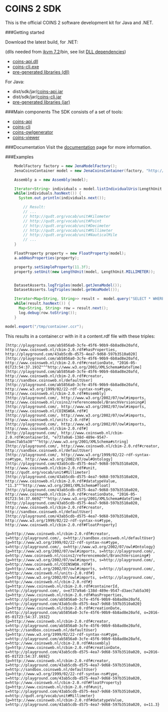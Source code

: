 # COINS 2 SDK
This is the official COINS 2 software development kit for Java and .NET.

###Getting started

Download the latest build, for .NET:

(dlls needed from [ikvm 7.2](https://sourceforge.net/projects/ikvm/files/ikvm/7.2.4630.5/ikvmbin-7.2.4630.5.zip)/bin, see list [DLL dependencies](https://github.com/sysunite/coins-2-sdk/wiki/DLL-dependencies))
* [coins-api.dll](/dist/sdk/dll/coins-api.dll?raw=true)
* [coins-cli.exe](/dist/sdk/dll/coins-cli.exe?raw=true) 
* [pre-generated libraries (dll)](/dist/library/dll)

For Java:
* dist/sdk/jar/[coins-api.jar](/dist/sdk/jar/coins-api.jar?raw=true)
* dist/sdk/jar/[coins-cli.jar](/dist/sdk/jar/coins-cli.jar?raw=true)
* [pre-generated libraries (jar)](/dist/library/jar)

###Main components
The SDK consists of a set of tools:
* [coins-api](https://github.com/sysunite/coins-2-sdk/wiki/Coins-api-reference)
* [coins-cli](https://github.com/sysunite/coins-2-sdk/wiki/Coins-cli-installation)
* [coins-owlgenerator](https://github.com/sysunite/coins-2-sdk/wiki/Coins-cli-owlgenerator)
* [coins-viewer](https://github.com/sysunite/coins-2-sdk/wiki/Coins-cli-viewer)


###Documentation
Visit the [documentation](https://github.com/sysunite/coins-2-sdk/wiki) page for more information.
 

###Examples
```java
    ModelFactory factory = new JenaModelFactory();
    JenaCoinsContainer model = new JenaCoinsContainer(factory, "http://playground.com/");

    Assembly a = new Assembly(model);

    Iterator<String> individuals = model.listIndividualUris(LengthUnit.classUri).iterator();
    while(individuals.hasNext()) {
      System.out.println(individuals.next());

        // Result:
        // ...
        // http://qudt.org/vocab/unit#Kilometer
        // http://qudt.org/vocab/unit#Point
        // http://qudt.org/vocab/unit#Decimeter
        // http://qudt.org/vocab/unit#Millimeter
        // http://qudt.org/vocab/unit#NauticalMile
        // ...
    }

    FloatProperty property = new FloatProperty(model);
    a.addHasProperties(property);

    property.setSimpleProperty(11.3f);
    property.setUnit(new LengthUnit(model, LengthUnit.MILLIMETER));


    DatasetAsserts.logTriples(model.getJenaModel());
    DatasetAsserts.logTriples(model.getWoaModel());

    Iterator<Map<String, String>> result =  model.query("SELECT * WHERE { GRAPH <http://playground.com/> { ?s ?p ?o}}");
    while(result.hasNext()) {
      Map<String, String> row = result.next();
      log.debug(row.toString());
    }

model.export("/tmp/container.ccr");
```

This results in a container.cr with in it a content.rdf file with these triples:

```ttl
[http://playground.com/ab5856a0-3cfe-45f6-90b9-6b8ad8e20afd, http://www.coinsweb.nl/cbim-2.0.rdf#hasProperties, http://playground.com/43ab5cdb-d575-4ea7-9d68-597b3510a020]
[http://playground.com/ab5856a0-3cfe-45f6-90b9-6b8ad8e20afd, http://www.coinsweb.nl/cbim-2.0.rdf#creationDate, "2016-05-01T23:54:37.193Z"^^http://www.w3.org/2001/XMLSchema#dateTime]
[http://playground.com/ab5856a0-3cfe-45f6-90b9-6b8ad8e20afd, http://www.coinsweb.nl/cbim-2.0.rdf#creator, http://sandbox.coinsweb.nl/defaultUser]
[http://playground.com/ab5856a0-3cfe-45f6-90b9-6b8ad8e20afd, http://www.w3.org/1999/02/22-rdf-syntax-ns#type, http://www.coinsweb.nl/cbim-2.0.rdf#Assembly]
[http://playground.com/, http://www.w3.org/2002/07/owl#imports, http://www.coinsweb.nl/coins2/referencemodel/BranchVersioning#]
[http://playground.com/, http://www.w3.org/2002/07/owl#imports, http://www.coinsweb.nl/COINSWOA.rdf#]
[http://playground.com/, http://www.w3.org/2002/07/owl#imports, http://www.coinsweb.nl/units-2.0.rdf#]
[http://playground.com/, http://www.w3.org/2002/07/owl#imports, http://www.coinsweb.nl/cbim-2.0.rdf#]
[http://playground.com/, http://www.coinsweb.nl/cbim-2.0.rdf#containerId, "e737a9a6-138d-489e-9547-d3aec7ab5a30"^^http://www.w3.org/2001/XMLSchema#string]
[http://playground.com/, http://www.coinsweb.nl/cbim-2.0.rdf#creator, http://sandbox.coinsweb.nl/defaultUser]
[http://playground.com/, http://www.w3.org/1999/02/22-rdf-syntax-ns#type, http://www.w3.org/2002/07/owl#Ontology]
[http://playground.com/43ab5cdb-d575-4ea7-9d68-597b3510a020, http://www.coinsweb.nl/cbim-2.0.rdf#unit, http://qudt.org/vocab/unit#Millimeter]
[http://playground.com/43ab5cdb-d575-4ea7-9d68-597b3510a020, http://www.coinsweb.nl/cbim-2.0.rdf#datatypeValue, "11.3"^^http://www.w3.org/2001/XMLSchema#float]
[http://playground.com/43ab5cdb-d575-4ea7-9d68-597b3510a020, http://www.coinsweb.nl/cbim-2.0.rdf#creationDate, "2016-05-01T23:54:37.669Z"^^http://www.w3.org/2001/XMLSchema#dateTime]
[http://playground.com/43ab5cdb-d575-4ea7-9d68-597b3510a020, http://www.coinsweb.nl/cbim-2.0.rdf#creator, http://sandbox.coinsweb.nl/defaultUser]
[http://playground.com/43ab5cdb-d575-4ea7-9d68-597b3510a020, http://www.w3.org/1999/02/22-rdf-syntax-ns#type, http://www.coinsweb.nl/cbim-2.0.rdf#FloatProperty]
```

```
{p=http://www.coinsweb.nl/cbim-2.0.rdf#creator, s=http://playground.com/, o=http://sandbox.coinsweb.nl/defaultUser}
{p=http://www.w3.org/1999/02/22-rdf-syntax-ns#type, s=http://playground.com/, o=http://www.w3.org/2002/07/owl#Ontology}
{p=http://www.w3.org/2002/07/owl#imports, s=http://playground.com/, o=http://www.coinsweb.nl/coins2/referencemodel/BranchVersioning#}
{p=http://www.w3.org/2002/07/owl#imports, s=http://playground.com/, o=http://www.coinsweb.nl/COINSWOA.rdf#}
{p=http://www.w3.org/2002/07/owl#imports, s=http://playground.com/, o=http://www.coinsweb.nl/units-2.0.rdf#}
{p=http://www.w3.org/2002/07/owl#imports, s=http://playground.com/, o=http://www.coinsweb.nl/cbim-2.0.rdf#}
{p=http://www.coinsweb.nl/cbim-2.0.rdf#containerId, s=http://playground.com/, o=e737a9a6-138d-489e-9547-d3aec7ab5a30}
{p=http://www.coinsweb.nl/cbim-2.0.rdf#hasProperties, s=http://playground.com/ab5856a0-3cfe-45f6-90b9-6b8ad8e20afd, o=http://playground.com/43ab5cdb-d575-4ea7-9d68-597b3510a020}
{p=http://www.coinsweb.nl/cbim-2.0.rdf#creationDate, s=http://playground.com/ab5856a0-3cfe-45f6-90b9-6b8ad8e20afd, o=2016-05-01T23:54:37.193Z}
{p=http://www.coinsweb.nl/cbim-2.0.rdf#creator, s=http://playground.com/ab5856a0-3cfe-45f6-90b9-6b8ad8e20afd, o=http://sandbox.coinsweb.nl/defaultUser}
{p=http://www.w3.org/1999/02/22-rdf-syntax-ns#type, s=http://playground.com/ab5856a0-3cfe-45f6-90b9-6b8ad8e20afd, o=http://www.coinsweb.nl/cbim-2.0.rdf#Assembly}
{p=http://www.coinsweb.nl/cbim-2.0.rdf#creationDate, s=http://playground.com/43ab5cdb-d575-4ea7-9d68-597b3510a020, o=2016-05-01T23:54:37.669Z}
{p=http://www.coinsweb.nl/cbim-2.0.rdf#creator, s=http://playground.com/43ab5cdb-d575-4ea7-9d68-597b3510a020, o=http://sandbox.coinsweb.nl/defaultUser}
{p=http://www.w3.org/1999/02/22-rdf-syntax-ns#type, s=http://playground.com/43ab5cdb-d575-4ea7-9d68-597b3510a020, o=http://www.coinsweb.nl/cbim-2.0.rdf#FloatProperty}
{p=http://www.coinsweb.nl/cbim-2.0.rdf#unit, s=http://playground.com/43ab5cdb-d575-4ea7-9d68-597b3510a020, o=http://qudt.org/vocab/unit#Millimeter}
{p=http://www.coinsweb.nl/cbim-2.0.rdf#datatypeValue, s=http://playground.com/43ab5cdb-d575-4ea7-9d68-597b3510a020, o=11.3}
```
